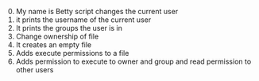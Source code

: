 0. My name is Betty script changes the current user
1. it prints the username of the current user
2. It prints the groups the user is in
3. Change ownership of file
4. It creates an empty file
5. Adds execute permissions to a file
6. Adds permission to execute to owner and group and read permission to other users
